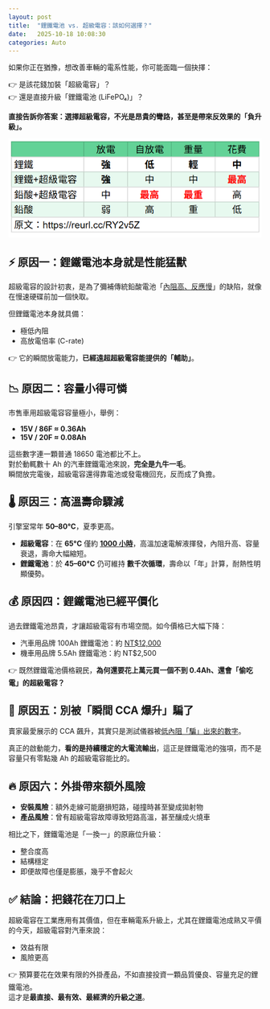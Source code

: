 ```yaml
---
layout: post
title:  "鋰鐵電池 vs. 超級電容：該如何選擇？"
date:   2025-10-18 10:08:30
categories: Auto
---
```



如果你正在猶豫，想改善車輛的電系性能，你可能面臨一個抉擇：

👉 是該花錢加裝「超級電容」？  
👉 還是直接升級「鋰鐵電池 (LiFePO₄)」？

**直接告訴你答案：選擇超級電容，不光是昂貴的彎路，甚至是帶來反效果的「負升級」。**

![小老婆實測結果](/images/supercap_module.png#pic_center)

  
## ⚡ 原因一：鋰鐵電池本身就是性能猛獸

超級電容的設計初衷，是為了彌補傳統鉛酸電池「[內阻高、反應慢](/2025/lithium-vs-lead-analysis.html)」的缺陷，就像在慢速硬碟前加一個快取。

但鋰鐵電池本身就具備：

-   極低內阻
-   高放電倍率 (C-rate)

👉 它的瞬間放電能力，**已經遠超超級電容能提供的「輔助」**。


## 📉 原因二：容量小得可憐

市售車用超級電容容量極小，舉例：

- **15V / 86F ≈ 0.36Ah**  
- **15V / 20F ≈ 0.08Ah**  

這些數字連一顆普通 18650 電池都比不上。  
對於動輒數十 Ah 的汽車鋰鐵電池來說，**完全是九牛一毛**。  
瞬間放完電後，超級電容還得靠電池或發電機回充，反而成了負擔。


## 🌡️ 原因三：高溫壽命驟減  

引擎室常年 **50–80°C**，夏季更高。  

- **超級電容**：在 **65°C** 僅約 [**1000 小時**](https://abracon.com/uploads/resources/CN/Supercapacitor-Lifetime-Explained-Chinese.pdf)，高溫加速電解液揮發，內阻升高、容量衰退，壽命大幅縮短。  
- **鋰鐵電池**：於 **45–60°C** 仍可維持 **數千次循環**，壽命以「年」計算，耐熱性明顯優勢。  


## 💰 原因四：鋰鐵電池已經平價化

過去鋰鐵電池昂貴，才讓超級電容有市場空間。如今價格已大幅下降：

-   汽車用品牌 100Ah 鋰鐵電池：約  [NT$12,000](https://www.facebook.com/share/1HUfunrZu2/)
-   機車用品牌 5.5Ah 鋰鐵電池：約 NT$2,500

👉 既然鋰鐵電池價格親民，**為何還要花上萬元買一個不到 0.4Ah、還會「偷吃電」的超級電容？**


## 🧪 原因五：別被「瞬間 CCA 爆升」騙了

賣家最愛展示的 CCA 飆升，其實只是測試儀器被[低內阻「騙」出來的數字](/2025/about-cca.html)。

真正的啟動能力，**看的是持續穩定的大電流輸出**，這正是鋰鐵電池的強項，而不是容量只有零點幾 Ah 的超級電容能比的。


## 🔥 原因六：外掛帶來額外風險

-   **安裝風險**：額外走線可能磨損短路，碰撞時甚至變成拋射物
-   **產品風險**：曾有超級電容故障導致短路高溫，甚至釀成火燒車

相比之下，鋰鐵電池是「一換一」的原廠位升級：

-   整合度高
-   結構穩定
-   即便故障也僅是膨脹，幾乎不會起火


## ✅ 結論：把錢花在刀口上

超級電容在工業應用有其價值，但在車輛電系升級上，尤其在鋰鐵電池成熟又平價的今天，超級電容對汽車來說：

-   效益有限
-   風險更高

👉 預算要花在效果有限的外掛產品，不如直接投資一顆品質優良、容量充足的鋰鐵電池。  
這才是**最直接、最有效、最經濟的升級之道**。
